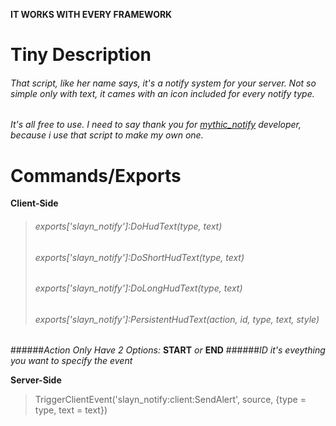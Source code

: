 **IT WORKS WITH EVERY FRAMEWORK**
# Tiny Description
###### That script, like her name says, it's a notify system for your server. Not so simple only with text, it cames with an icon included for every notify type.
###### It's all free to use. I need to say thank you for [mythic_notify](https://github.com/JayMontana36/mythic_notify) developer, because i use that script to make my own one.

# Commands/Exports
**Client-Side**
> ###### exports['slayn_notify']:DoHudText(type, text)
> ###### exports['slayn_notify']:DoShortHudText(type, text)
> ###### exports['slayn_notify']:DoLongHudText(type, text)
> ###### exports['slayn_notify']:PersistentHudText(action, id, type, text, style)
######*Action Only Have 2 Options:* **START** *or* **END**
######*ID it's eveything you want to specify the event*

**Server-Side**
> TriggerClientEvent('slayn_notify:client:SendAlert', source, {type = type, text = text})
